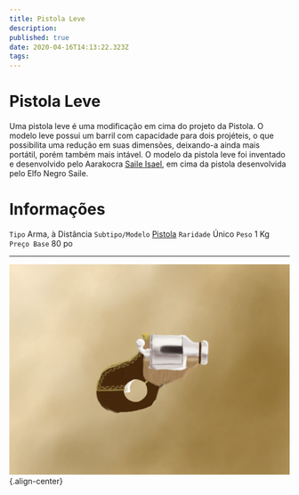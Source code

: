 ```yaml
---
title: Pistola Leve
description: 
published: true
date: 2020-04-16T14:13:22.323Z
tags: 
---
```


<!-- SUBTITLE: Visão geral sobre Pistola Leve -->

# Pistola Leve
Uma pistola leve é uma modificação em cima do projeto da Pistola. O modelo leve possui um barril com capacidade para dois projéteis, o que possibilita uma redução em suas dimensões, deixando-a ainda mais portátil, porém também mais intável. O modelo da pistola leve foi inventado e desenvolvido pelo Aarakocra [Saile Isael](/individuos/personagens-de-jogadores/saile#saile), em cima da pistola desenvolvida pelo Elfo Negro Saile. 

# Informações
`Tipo` Arma, à Distância
`Subtipo/Modelo` [Pistola](/itens/pistola#pistola)
`Raridade` Único
`Peso` 1 Kg
`Preço Base` 80 po

---
![pistola_leve.png](/uploads/itens/pistola_leve.png){.align-center}
